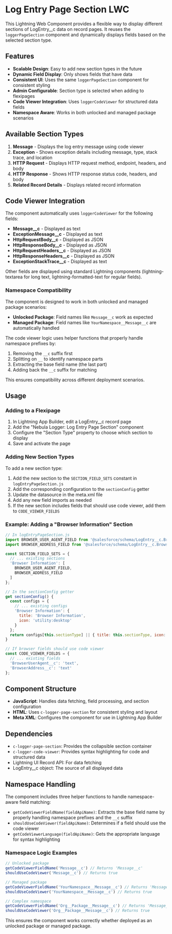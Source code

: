 # Log Entry Page Section LWC

This Lightning Web Component provides a flexible way to display different sections of LogEntry__c data on record pages. It reuses the `loggerPageSection` component and dynamically displays fields based on the selected section type.

## Features

- **Scalable Design**: Easy to add new section types in the future
- **Dynamic Field Display**: Only shows fields that have data
- **Consistent UI**: Uses the same `loggerPageSection` component for consistent styling
- **Admin Configurable**: Section type is selected when adding to flexipages
- **Code Viewer Integration**: Uses `loggerCodeViewer` for structured data fields
- **Namespace Aware**: Works in both unlocked and managed package scenarios

## Available Section Types

1. **Message** - Displays the log entry message using code viewer
2. **Exception** - Shows exception details including message, type, stack trace, and location
3. **HTTP Request** - Displays HTTP request method, endpoint, headers, and body
4. **HTTP Response** - Shows HTTP response status code, headers, and body
5. **Related Record Details** - Displays related record information

## Code Viewer Integration

The component automatically uses `loggerCodeViewer` for the following fields:

- **Message__c** - Displayed as text
- **ExceptionMessage__c** - Displayed as text
- **HttpRequestBody__c** - Displayed as JSON
- **HttpResponseBody__c** - Displayed as JSON
- **HttpRequestHeaders__c** - Displayed as JSON
- **HttpResponseHeaders__c** - Displayed as JSON
- **ExceptionStackTrace__c** - Displayed as text

Other fields are displayed using standard Lightning components (lightning-textarea for long text, lightning-formatted-text for regular fields).

### Namespace Compatibility

The component is designed to work in both unlocked and managed package scenarios:

- **Unlocked Package**: Field names like `Message__c` work as expected
- **Managed Package**: Field names like `YourNamespace__Message__c` are automatically handled

The code viewer logic uses helper functions that properly handle namespace prefixes by:
1. Removing the `__c` suffix first
2. Splitting on `__` to identify namespace parts
3. Extracting the base field name (the last part)
4. Adding back the `__c` suffix for matching

This ensures compatibility across different deployment scenarios.

## Usage

### Adding to a Flexipage

1. In Lightning App Builder, edit a LogEntry__c record page
2. Add the "Nebula Logger: Log Entry Page Section" component
3. Configure the "Section Type" property to choose which section to display
4. Save and activate the page

### Adding New Section Types

To add a new section type:

1. Add the new section to the `SECTION_FIELD_SETS` constant in `logEntryPageSection.js`
2. Add the corresponding configuration to the `sectionConfig` getter
3. Update the datasource in the meta.xml file
4. Add any new field imports as needed
5. If the new section includes fields that should use code viewer, add them to `CODE_VIEWER_FIELDS`

### Example: Adding a "Browser Information" Section

```javascript
// In logEntryPageSection.js
import BROWSER_USER_AGENT_FIELD from '@salesforce/schema/LogEntry__c.BrowserUserAgent__c';
import BROWSER_ADDRESS_FIELD from '@salesforce/schema/LogEntry__c.BrowserAddress__c';

const SECTION_FIELD_SETS = {
  // ... existing sections
  'Browser Information': [
    BROWSER_USER_AGENT_FIELD,
    BROWSER_ADDRESS_FIELD
  ]
};

// In the sectionConfig getter
get sectionConfig() {
  const configs = {
    // ... existing configs
    'Browser Information': {
      title: 'Browser Information',
      icon: 'utility:desktop'
    }
  };
  return configs[this.sectionType] || { title: this.sectionType, icon: 'utility:info' };
}

// If browser fields should use code viewer
const CODE_VIEWER_FIELDS = {
  // ... existing fields
  'BrowserUserAgent__c': 'text',
  'BrowserAddress__c': 'text'
};
```

## Component Structure

- **JavaScript**: Handles data fetching, field processing, and section configuration
- **HTML**: Uses `c-logger-page-section` for consistent styling and layout
- **Meta XML**: Configures the component for use in Lightning App Builder

## Dependencies

- `c-logger-page-section`: Provides the collapsible section container
- `c-logger-code-viewer`: Provides syntax highlighting for code and structured data
- Lightning UI Record API: For data fetching
- LogEntry__c object: The source of all displayed data

## Namespace Handling

The component includes three helper functions to handle namespace-aware field matching:

- `getCodeViewerFieldName(fieldApiName)`: Extracts the base field name by properly handling namespace prefixes and the `__c` suffix
- `shouldUseCodeViewer(fieldApiName)`: Determines if a field should use the code viewer
- `getCodeViewerLanguage(fieldApiName)`: Gets the appropriate language for syntax highlighting

### Namespace Logic Examples

```javascript
// Unlocked package
getCodeViewerFieldName('Message__c') // Returns 'Message__c'
shouldUseCodeViewer('Message__c') // Returns true

// Managed package
getCodeViewerFieldName('YourNamespace__Message__c') // Returns 'Message__c'
shouldUseCodeViewer('YourNamespace__Message__c') // Returns true

// Complex namespace
getCodeViewerFieldName('Org__Package__Message__c') // Returns 'Message__c'
shouldUseCodeViewer('Org__Package__Message__c') // Returns true
```

This ensures the component works correctly whether deployed as an unlocked package or managed package.
